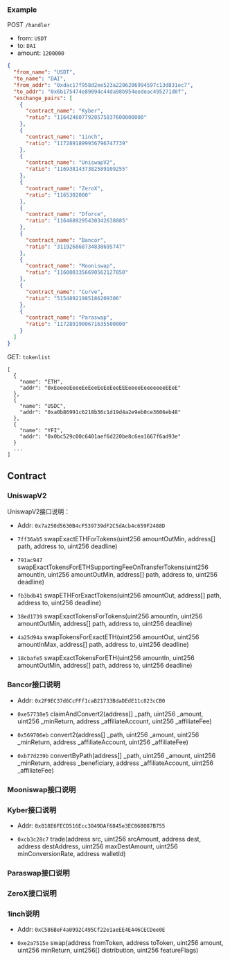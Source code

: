 ### Example

POST `/handler`
+ from: `USDT`
+ to: `DAI`
+ amount: `1200000`

```json
{
  "from_name": "USDT",
  "to_name": "DAI",
  "from_addr": "0xdac17f958d2ee523a2206206994597c13d831ec7",
  "to_addr": "0x6b175474e89094c44da98b954eedeac495271d0f",
  "exchange_pairs": [
    {
      "contract_name": "Kyber",
      "ratio": "1164246077920575837600000000"
    },
    {
      "contract_name": "1inch",
      "ratio": "1172891899936796747739"
    },
    {
      "contract_name": "UniswapV2",
      "ratio": "1169381437382589109255"
    },
    {
      "contract_name": "ZeroX",
      "ratio": "1165302000"
    },
    {
      "contract_name": "Dforce",
      "ratio": "1164689295430342638085"
    },
    {
      "contract_name": "Bancor",
      "ratio": "311926868734838695747"
    },
    {
      "contract_name": "Mooniswap",
      "ratio": "1160003356690562127850"
    },
    {
      "contract_name": "Curve",
      "ratio": "51548921985186209306"
    },
    {
      "contract_name": "Paraswap",
      "ratio": "1172891900671635500000"
    }
  ]
}
```

GET: `tokenlist`

```
[
  {
    "name": "ETH",
    "addr": "0xEeeeeEeeeEeEeeEeEeEeeEEEeeeeEeeeeeeeEEeE"
  },
  {
    "name": "USDC",
    "addr": "0xa0b86991c6218b36c1d19d4a2e9eb0ce3606eb48"
  },
  {
    "name": "YFI",
    "addr": "0x0bc529c00c6401aef6d220be8c6ea1667f6ad93e"
  }
  ...
]
```


## Contract

### UniswapV2
UniswapV2接口说明：
+ Addr: `0x7a250d5630B4cF539739dF2C5dAcb4c659F2488D`

+ `7ff36ab5` swapExactETHForTokens(uint256 amountOutMin, address[] path, address to, uint256 deadline)
+ `791ac947` swapExactTokensForETHSupportingFeeOnTransferTokens(uint256 amountIn, uint256 amountOutMin, address[] path, address to, uint256 deadline)
+ `fb3bdb41` swapETHForExactTokens(uint256 amountOut, address[] path, address to, uint256 deadline)
+ `38ed1739` swapExactTokensForTokens(uint256 amountIn, uint256 amountOutMin, address[] path, address to, uint256 deadline)
+ `4a25d94a` swapTokensForExactETH(uint256 amountOut, uint256 amountInMax, address[] path, address to, uint256 deadline)
+ `18cbafe5` swapExactTokensForETH(uint256 amountIn, uint256 amountOutMin, address[] path, address to, uint256 deadline)

### Bancor接口说明
+ Addr: `0x2F9EC37d6CcFFf1caB21733BdaDEdE11c823cCB0`

+ `0xe57738e5` claimAndConvert2(address[] _path, uint256 _amount, uint256 _minReturn, address _affiliateAccount, uint256 _affiliateFee)
+ `0x569706eb` convert2(address[] _path, uint256 _amount, uint256 _minReturn, address _affiliateAccount, uint256 _affiliateFee)
+ `0xb77d239b` convertByPath(address[] _path, uint256 _amount, uint256 _minReturn, address _beneficiary, address _affiliateAccount, uint256 _affiliateFee)


### Mooniswap接口说明



### Kyber接口说明

+ Addr: `0x818E6FECD516Ecc3849DAf6845e3EC868087B755`

+ `0xcb3c28c7` trade(address src, uint256 srcAmount, address dest, address destAddress, uint256 maxDestAmount, uint256 minConversionRate, address walletId)

### Paraswap接口说明


### ZeroX接口说明

### 1inch说明

+ Addr: `0xC586BeF4a0992C495Cf22e1aeEE4E446CECDee0E`

+ `0xe2a7515e` swap(address fromToken, address toToken, uint256 amount, uint256 minReturn, uint256[] distribution, uint256 featureFlags)
